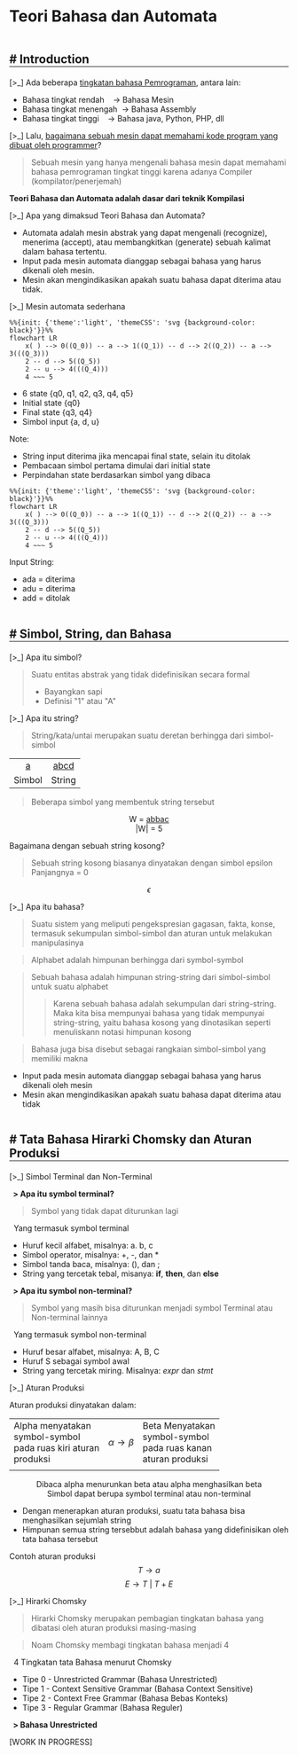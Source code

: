 <h1 style="font-size: 28px"> Teori Bahasa dan Automata </h1>

<h2 style="margin-bottom: 5px; border-bottom: 2px solid grey; display: inline-block; width: 100%"># Introduction</h2>

[>\_] Ada beberapa <u>tingkatan bahasa Pemrograman</u>, antara lain:
- Bahasa tingkat rendah &nbsp;&nbsp;  -> Bahasa Mesin
- Bahasa tingkat menengah &nbsp;-> Bahasa Assembly
- Bahasa tingkat tinggi &nbsp;&nbsp; -> Bahasa java, Python, PHP, dll

[>\_] Lalu, <u>bagaimana sebuah mesin dapat memahami kode program yang dibuat oleh programmer</u>?

>	Sebuah mesin yang hanya mengenali bahasa mesin dapat memahami bahasa pemrograman tingkat tinggi karena adanya Compiler (kompilator/penerjemah)

<b>Teori Bahasa dan Automata adalah dasar dari teknik Kompilasi</b>

[>_] Apa yang dimaksud Teori Bahasa dan Automata?
- Automata adalah mesin abstrak yang dapat mengenali (recognize), menerima (accept), atau membangkitkan  (generate) sebuah kalimat dalam bahasa tertentu.
- Input pada mesin automata dianggap sebagai bahasa yang harus dikenali oleh mesin.
- Mesin akan mengindikasikan apakah suatu bahasa dapat diterima atau tidak.

[>\_] Mesin automata sederhana
```mermaid
%%{init: {'theme':'light', 'themeCSS': 'svg {background-color: black}'}}%%
flowchart LR
	x( ) --> 0((Q_0)) -- a --> 1((Q_1)) -- d --> 2((Q_2)) -- a --> 3(((Q_3)))
	2 -- d --> 5((Q_5))
	2 -- u --> 4(((Q_4)))
	4 ~~~ 5
```
- 6 state {q0, q1, q2, q3, q4, q5}
- Initial state {q0}
- Final state {q3, q4}
- Simbol input {a, d, u}

Note:
- String input diterima jika mencapai final state, selain itu ditolak
- Pembacaan simbol pertama dimulai dari initial state
- Perpindahan state berdasarkan simbol yang dibaca

```mermaid
%%{init: {'theme':'light', 'themeCSS': 'svg {background-color: black}'}}%%
flowchart LR
	x( ) --> 0((Q_0)) -- a --> 1((Q_1)) -- d --> 2((Q_2)) -- a --> 3(((Q_3)))
	2 -- d --> 5((Q_5))
	2 -- u --> 4(((Q_4)))
	4 ~~~ 5
```
Input String:
- ada = diterima
- adu = diterima
- add = ditolak

<h2 style="margin-bottom: 5px; border-bottom: 2px solid grey; display: inline-block; width: 100%"># Simbol, String, dan Bahasa</h2>

[>\_] Apa itu simbol?
>	Suatu entitas abstrak yang tidak didefinisikan secara formal
>	- Bayangkan sapi
>	- Definisi "1" atau "A"

[>\_] Apa itu string?
>	String/kata/untai merupakan suatu deretan berhingga dari simbol-simbol

<center>
<table>
<tr>
	<td><center><u>a</u></center></td>
	<td><center><u>abcd</u></center></td>
</tr>
<tr>
	<td>Simbol</td>
	<td>String</td>
</tr>
</table>
</center>

>	Beberapa simbol yang membentuk string tersebut
<center>
W = <u>abbac</u> <br>
|W| = 5
</center>

Bagaimana dengan sebuah string kosong?
>	Sebuah string kosong biasanya dinyatakan dengan simbol epsilon
>	Panjangnya = 0 

$$\epsilon$$


[>\_] Apa itu bahasa?
>	Suatu sistem yang meliputi pengekspresian gagasan, fakta, konse, termasuk sekumpulan simbol-simbol dan aturan untuk melakukan manipulasinya

>	Alphabet adalah himpunan berhingga dari symbol-symbol

>	Sebuah bahasa adalah himpunan string-string dari simbol-simbol untuk suatu alphabet
>>	Karena sebuah bahasa adalah sekumpulan dari string-string. Maka kita bisa mempunyai bahasa yang tidak mempunyai string-string, yaitu bahasa kosong yang dinotasikan seperti menuliskann notasi himpunan kosong

>	Bahasa juga bisa disebut sebagai rangkaian simbol-simbol yang memiliki makna

- Input pada mesin automata dianggap sebagai bahasa yang harus dikenali oleh mesin
- Mesin akan mengindikasikan apakah suatu bahasa dapat diterima atau tidak

<h2 style="margin-bottom: 5px; border-bottom: 2px solid grey; display: inline-block; width: 100%"># Tata Bahasa Hirarki Chomsky dan Aturan Produksi</h2>

[>\_] Simbol Terminal dan Non-Terminal

<b> &nbsp; > Apa itu symbol terminal?</b>
>	Symbol yang tidak dapat diturunkan lagi

&nbsp; Yang termasuk symbol terminal
- Huruf kecil alfabet, misalnya: a. b, c
- Simbol operator, misalnya: +, -, dan \*
- Simbol tanda baca, misalnya: (), dan ;
- String yang tercetak tebal, misanya: **if**, **then**, dan **else**

<b> &nbsp; > Apa itu symbol non-terminal?</b>
>	Symbol yang masih bisa diturunkan menjadi symbol Terminal atau Non-terminal lainnya

&nbsp; Yang termasuk symbol non-terminal
- Huruf besar alfabet, misalnya: A, B, C
- Huruf S sebagai symbol awal
- String yang tercetak miring. Misalnya: *expr* dan *stmt*

[>\_] Aturan Produksi

Aturan produksi dinyatakan dalam:

<center>

| | | |
|-|-|-|
| Alpha menyatakan<br>symbol-symbol<br>pada ruas kiri aturan<br>produksi| $$\displaystyle \alpha \rightarrow \beta$$ | Beta Menyatakan<br>symbol-symbol<br>pada ruas kanan<br>aturan produksi|
| | | |

Dibaca alpha menurunkan beta atau alpha menghasilkan beta<br>Simbol dapat berupa symbol terminal atau non-terminal
</center>

- Dengan menerapkan aturan produksi, suatu tata bahasa bisa menghasilkan sejumlah string
- Himpunan semua string tersebbut adalah bahasa yang didefinisikan oleh tata bahasa tersebut

Contoh aturan produksi
$$\displaystyle T \rightarrow a$$
$$\displaystyle E \rightarrow T~|~T + E$$

[>\_] Hirarki Chomsky

>	Hirarki Chomsky merupakan pembagian tingkatan bahasa yang dibatasi oleh aturan produksi masing-masing

>	Noam Chomsky membagi tingkatan bahasa menjadi 4


&nbsp; 4 Tingkatan tata Bahasa menurut Chomsky
- Tipe 0 - Unrestricted Grammar (Bahasa Unrestricted)
- Tipe 1 - Context Sensitive Grammar (Bahasa Context Sensitive)
- Tipe 2 - Context Free Grammar (Bahasa Bebas Konteks)
- Tipe 3 - Regular Grammar (Bahasa Reguler)


<b> &nbsp; > Bahasa Unrestricted</b>

\[WORK IN PROGRESS\]


